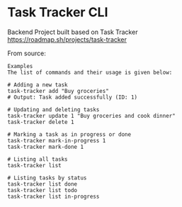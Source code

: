 # Task Tracker CLI 

Backend Project built based on Task Tracker https://roadmap.sh/projects/task-tracker

From source: 
```
Examples
The list of commands and their usage is given below:

# Adding a new task
task-tracker add "Buy groceries"
# Output: Task added successfully (ID: 1)

# Updating and deleting tasks
task-tracker update 1 "Buy groceries and cook dinner"
task-tracker delete 1

# Marking a task as in progress or done
task-tracker mark-in-progress 1
task-tracker mark-done 1

# Listing all tasks
task-tracker list

# Listing tasks by status
task-tracker list done
task-tracker list todo
task-tracker list in-progress
```
